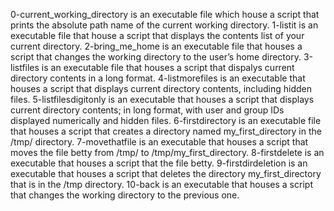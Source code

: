 0-current_working_directory is an executable file which house a script that prints the absolute path name of the current working directory.
1-listit is an executable file that house a script that displays the contents list of your current directory.
2-bring_me_home is an executable file that houses a script that changes the working directory to the user’s home directory. 
3-listfiles is an executable file that houses a script that dispalys current directory contents in a long format.
4-listmorefiles is an executable that houses a script that displays current directory contents, including hidden files.
5-listfilesdigitonly is an executable that houses a script that displays current directory contents; in long format, with user and group IDs displayed numerically and hidden files.
6-firstdirectory is an executable file that houses a script that creates a directory named my_first_directory in the /tmp/ directory.
7-movethatfile is an executable that houses a script that moves the file betty from /tmp/ to /tmp/my_first_directory.
8-firstdelete is an executable that houses a script that the file betty.
9-firstdirdeletion is an executable that houses a script that deletes the directory my_first_directory that is in the /tmp directory.
10-back is an executable that houses a script that changes the working directory to the previous one.
